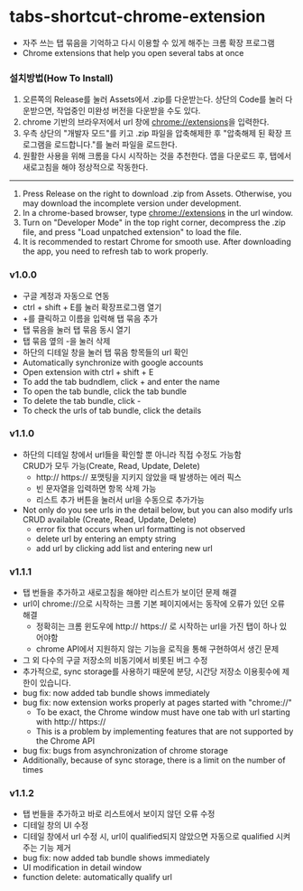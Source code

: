 # tabs-shortcut-chrome-extension
- 자주 쓰는 탭 묶음을 기억하고 다시 이용할 수 있게 해주는 크롬 확장 프로그램
- Chrome extensions that help you open several tabs at once

### 설치방법(How To Install)
1. 오른쪽의 Release를 눌러 Assets에서 .zip를 다운받는다. 상단의 Code를 눌러 다운받으면, 작업중인 미완성 버전을 다운받을 수도 있다.
2. chrome 기반의 브라우저에서 url 창에 [chrome://extensions](chrome://extensions)을 입력한다.
3. 우측 상단의 "개발자 모드"를 키고 .zip 파일을 압축해제한 후 "압축해제 된 확장 프로그램을 로드합니다."를 눌러 파일을 로드한다.   
4. 원활한 사용을 위해 크롬을 다시 시작하는 것을 추천한다. 앱을 다운로드 후, 탭에서 새로고침을 해야 정상적으로 작동한다.
--- 
1. Press Release on the right to download .zip from Assets. Otherwise, you may download the incomplete version under development. 
2. In a chrome-based browser, type [chrome://extensions](chrome://extensions) in the url window.
3. Turn on "Developer Mode" in the top right corner, decompress the .zip file, and press "Load unpatched extension" to load the file.
4. It is recommended to restart Chrome for smooth use. After downloading the app, you need to refresh tab to work properly.


### v1.0.0
- 구글 계정과 자동으로 연동
- ctrl + shift + E를 눌러 확장프로그램 열기
- \+를 클릭하고 이름을 입력해 탭 묶음 추가
- 탭 묶음을 눌러 탭 묶음 동시 열기
- 탭 묶음 옆의 \-을 눌러 삭제
- 하단의 디테일 창을 눌러 탭 묶음 항목들의 url 확인
- Automatically synchronize with google accounts
- Open extension with ctrl + shift + E
- To add the tab budndlem, click \+ and enter the name
- To open the tab bundle, click the tab bundle
- To delete the tab bundle, click \-
- To check the urls of tab bundle, click the details

### v1.1.0
- 하단의 디테일 창에서 url들을 확인할 뿐 아니라 직접 수정도 가능함  
CRUD가 모두 가능(Create, Read, Update, Delete)
  - http:// https:// 포맷팅을 지키지 않았을 때 발생하는 에러 픽스
  - 빈 문자열을 입력하면 항목 삭제 가능
  - 리스트 추가 버튼을 눌러서 url을 수동으로 추가가능
- Not only do you see urls in the detail below, but you can also modify urls  
CRUD available (Create, Read, Update, Delete)
  - error fix that occurs when url formatting is not observed
  - delete url by entering an empty string
  - add url by clicking add list and entering new url

### v1.1.1
- 탭 번들을 추가하고 새로고침을 해야만 리스트가 보이던 문제 해결
- url이 chrome://으로 시작하는 크롬 기본 페이지에서는 동작에 오류가 있던 오류 해결  
  - 정확히는 크롬 윈도우에 http:// https:// 로 시작하는 url을 가진 탭이 하나 있어야함
  - chrome API에서 지원하지 않는 기능을 로직을 통해 구현하여서 생긴 문제
- 그 외 다수의 구글 저장소의 비동기에서 비롯된 버그 수정
- 추가적으로, sync storage를 사용하기 때문에 분당, 시간당 저장소 이용횟수에 제한이 있습니다.
- bug fix: now added tab bundle shows immediately
- bug fix: now extension works properly at pages started with "chrome://"  
  - To be exact, the Chrome window must have one tab with url starting with http:// https://
  - This is a problem by implementing features that are not supported by the Chrome API
- bug fix: bugs from asynchronization of chrome storage 
- Additionally, because of sync storage, there is a limit on the number of times

### v1.1.2
- 탭 번들을 추가하고 바로 리스트에서 보이지 않던 오류 수정
- 디테일 창의 UI 수정
- 디테일 창에서 url 수정 시, url이 qualified되지 않았으면 자동으로 qualified 시켜주는 기능 제거
- bug fix: now added tab bundle shows immediately
- UI modification in detail window
- function delete: automatically qualify url